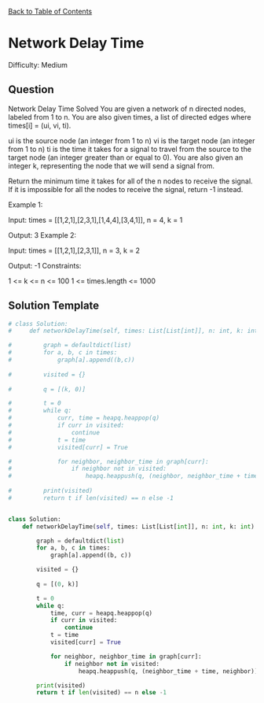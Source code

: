 [Back to Table of Contents](../../README.md)

# Network Delay Time
Difficulty: Medium

## Question
Network Delay Time
Solved 
You are given a network of n directed nodes, labeled from 1 to n. You are also given times, a list of directed edges where times[i] = (ui, vi, ti).

ui is the source node (an integer from 1 to n)
vi is the target node (an integer from 1 to n)
ti is the time it takes for a signal to travel from the source to the target node (an integer greater than or equal to 0).
You are also given an integer k, representing the node that we will send a signal from.

Return the minimum time it takes for all of the n nodes to receive the signal. If it is impossible for all the nodes to receive the signal, return -1 instead.

Example 1:



Input: times = [[1,2,1],[2,3,1],[1,4,4],[3,4,1]], n = 4, k = 1

Output: 3
Example 2:

Input: times = [[1,2,1],[2,3,1]], n = 3, k = 2

Output: -1
Constraints:

1 <= k <= n <= 100
1 <= times.length <= 1000

## Solution Template
```python
# class Solution:
#     def networkDelayTime(self, times: List[List[int]], n: int, k: int) -> int:

#         graph = defaultdict(list)
#         for a, b, c in times:
#             graph[a].append((b,c))
        
#         visited = {}
        
#         q = [(k, 0)]

#         t = 0 
#         while q:
#             curr, time = heapq.heappop(q)
#             if curr in visited:
#                 continue
#             t = time
#             visited[curr] = True

#             for neighbor, neighbor_time in graph[curr]:
#                 if neighbor not in visited:
#                     heapq.heappush(q, (neighbor, neighbor_time + time))
            
#         print(visited)
#         return t if len(visited) == n else -1


class Solution:
    def networkDelayTime(self, times: List[List[int]], n: int, k: int) -> int:

        graph = defaultdict(list)
        for a, b, c in times:
            graph[a].append((b, c))

        visited = {}
        
        q = [(0, k)]

        t = 0 
        while q:
            time, curr = heapq.heappop(q)
            if curr in visited:
                continue
            t = time
            visited[curr] = True

            for neighbor, neighbor_time in graph[curr]:
                if neighbor not in visited:
                    heapq.heappush(q, (neighbor_time + time, neighbor))

        print(visited)
        return t if len(visited) == n else -1
```

